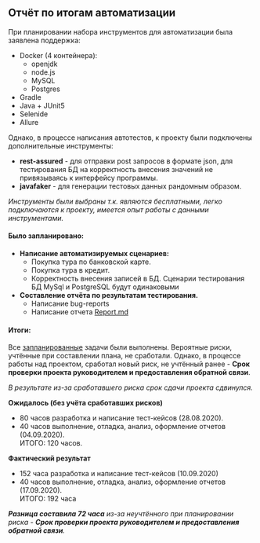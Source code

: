 ## Отчёт по итогам автоматизации  
При планировании набора инструментов для автоматизации была заявлена поддержка:
* Docker (4 контейнера):  
    * openjdk
    * node.js
    * MySQL
    * Postgres
* Gradle  
* Java + JUnit5  
* Selenide  
* Allure  

Однако,  в процессе написания автотестов, к проекту были подключены дополнительные инструменты:  
* **rest-assured** - для отправки post запросов в формате json, для тестирования БД на корректность внесения значений не 
привязываясь к интерфейсу программы.  
* **javafaker** - для генерации тестовых данных рандомным образом.  

_Инструменты были выбраны т.к. являются бесплатными, легко подключаются к проекту, имеется опыт работы с данными инструментами._

#### Было запланировано:
* **Написание автоматизируемых сценариев:**  
    * Покупка тура по банковской карте.  
    * Покупка тура в кредит.
    * Корректность внесения записей в БД. Сценарии тестирования БД MySql и PostgreSQL будут одинаковыми
* **Составление отчёта по результатам тестирования.**
    * Написание bug-reports
    * Написание отчета [Report.md](https://github.com/Dolmatov-vs/Thesis_work/blob/master/Report.md)  

#### Итоги:  
Все [запланированные](https://github.com/Dolmatov-vs/Thesis_work/blob/master/Plan.md) задачи были выполнены. Вероятные 
риски, учтённые при составлении плана, не сработали. Однако, в процессе работы над проектом, сработал новый риск, не учтённый ранее - 
**Срок проверки проекта руководителем и предоставления обратной связи**.  

_В результате из-за сработавшего риска срок сдачи проекта сдвинулся._  

**Ожидалось (без учёта сработавших рисков)**  
* 80 часов разработка и написание тест-кейсов (28.08.2020).  
* 40 часов выполнение, отладка, анализ, оформление отчетов (04.09.2020).  
ИТОГО: 120 часов. 

**Фактический результат**  
* 152 часа разработка и написание тест-кейсов (10.09.2020)
* 40 часов выполнение, отладка, анализ, оформление отчетов (17.09.2020).  
ИТОГО: 192 часа

_**Разница составила 72 часа** из-за неучтённого при планировании риска - **Срок проверки проекта руководителем и предоставления обратной связи**._ 